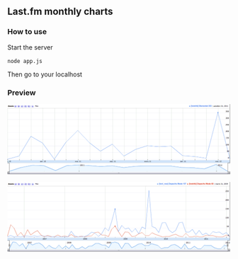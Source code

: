 ## Last.fm monthly charts

### How to use

Start the server

```
node app.js
```

Then go to your localhost

### Preview

![Preview 1](https://github.com/agentcooper/lastfm-statistics/raw/master/preview/preview_1.png)

![Preview 2](https://github.com/agentcooper/lastfm-statistics/raw/master/preview/preview_2.png)